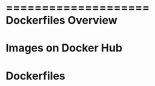 ====================
Dockerfiles Overview
====================


Images on Docker Hub
====================




Dockerfiles
===========





